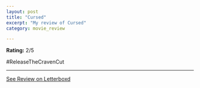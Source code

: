 ```yaml
---
layout: post
title: "Cursed"
excerpt: "My review of Cursed"
category: movie_review

---
```


**Rating:** 2/5

#ReleaseTheCravenCut

<hr>

[See Review on Letterboxd](https://boxd.it/2beJZB)

